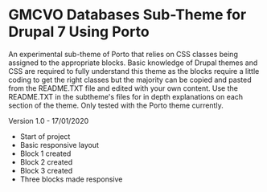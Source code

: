 # GMCVO Databases Sub-Theme for Drupal 7 Using Porto
An experimental sub-theme of Porto that relies on CSS classes being assigned to the appropriate blocks. 
Basic knowledge of Drupal themes and CSS are required to fully understand this theme as the blocks require a little coding to get the right classes but the majority can be copied and pasted from the README.TXT file and edited with your own content. Use the README.TXT in the subtheme's files for in depth explanations on each section of the theme.
Only tested with the Porto theme currently.


Version 1.0 - 17/01/2020
- Start of project
- Basic responsive layout
- Block 1 created
- Block 2 created
- Block 3 created
- Three blocks made responsive